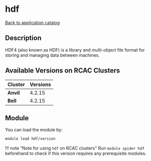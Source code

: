 # hdf

[Back to application catalog](../app_catalog.md)

## Description
HDF4 (also known as HDF) is a library and multi-object file format for storing and managing data between machines.

## Available Versions on RCAC Clusters
|Cluster|Versions|
|---|---|
|**Anvil**|4.2.15|
|**Bell**|4.2.15|

## Module
You can load the module by:

```bash
module load hdf/version
```

!!! note "Note for using `hdf` on RCAC clusters"
    Run `module spider hdf` beforehand to check if this version requires any prerequisite modules.
